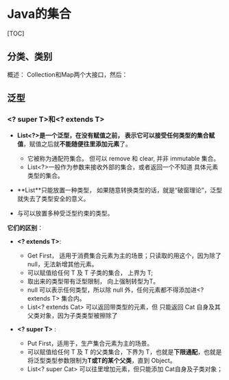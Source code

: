 # Java的集合

[TOC]

## 分类、类别

概述： Collection和Map两个大接口，然后：

## 泛型

### <? super T>和<? extends T> 

-  **List<?>**是一个泛型，在没有赋值之前， 表示它可以**接受任何类型的集合赋值**，赋值之后就**不能随便往里添加元素**了。
   -  它被称为通配符集合。 但可以 remove 和 clear, 并非 immutable 集合。 
   -  List<?>一般作为参数来接收外部的集合，或者返回一个不知道 具体元素类型的集合。

-  **List<T>**只能放置一种类型， 如果随意转换类型的话，就是“破窗理论”，泛型就失去了类型安全的意义。
-  <? extends T>与<? super T>可以放置多种受泛型约束的类型。

**它们的区别**：
- **<? extends T>**: 
  - Get First， 适用于消费集合元素为主的场景；只读取的用这个，因为除了null，无法新增其他元素。
  - 可以赋值给任何 T 及 T 子类的集合， 上界为 T; 
  - 取出来的类型带有泛型限制， 向上强制转型为T。 
  - null 可以表示任何类型，所以除 null 外，任何元素都不得添加进<? extends T> 集合内。
  - List<? extends Cat> 可以返回带类型的元素，但 只能返回 Cat 自身及其父类对象，因为子类类型被擦除了

- **<? super T>** : 
  - Put First，适用于，生产集合元素为主的场景。 
  - 可以赋值给任何 T 及 T 的父类集合，下界为 T，也就是**下限通配**，也就是将泛型类型参数限制为**T或T的某个父类**，直到 Object。
  - List<? super Cat> 可以往里增加元素，但只能添加 Cat自身及子类对象；



